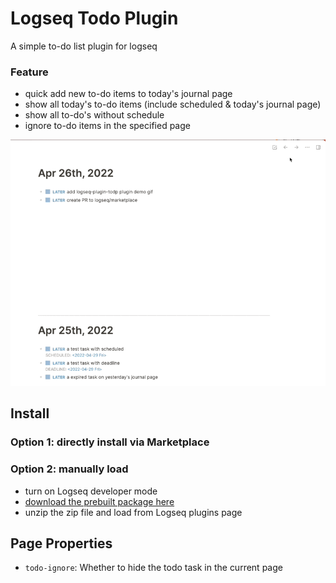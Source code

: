 # Logseq Todo Plugin

A simple to-do list plugin for logseq

### Feature
- quick add new to-do items to today's journal page
- show all today's to-do items (include scheduled & today's journal page)
- show all to-do's without schedule
- ignore to-do items in the specified page

![](./todo-demo.gif)

## Install

### Option 1: directly install via Marketplace

### Option 2: manually load

- turn on Logseq developer mode
- [download the prebuilt package here](https://github.com/ahonn/logseq-plugin-todo/releases)
- unzip the zip file and load from Logseq plugins page

## Page Properties

- `todo-ignore`: Whether to hide the todo task in the current page
